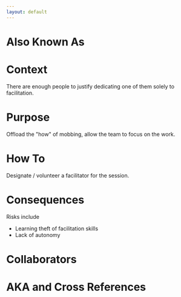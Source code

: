 ```yaml
---
layout: default
---
```

# Also Known As

# Context

There are enough people to justify dedicating one of them solely to facilitation.

# Purpose

Offload the "how" of mobbing, allow the team to focus on the work.

# How To

Designate / volunteer a facilitator for the session.

# Consequences

Risks include

- Learning theft of facilitation skills
- Lack of autonomy

# Collaborators

# AKA and Cross References
